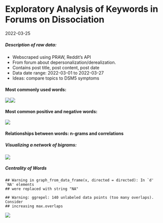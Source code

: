 Exploratory Analysis of Keywords in Forums on Dissociation
================
2022-03-25

##### Description of raw data:

-   Webscraped using PRAW, Reddit’s API
-   From forum about depersonalization/derealization.
-   Contains post title, post content, post date
-   Data date range: 2022-03-01 to 2022-03-27
-   Ideas: compare topics to DSM5 symptoms

#### Most commonly used words:

![](DPDR-SubReddit-Exploratory-Analysis_files/figure-gfm/unnamed-chunk-2-1.png)<!-- -->![](DPDR-SubReddit-Exploratory-Analysis_files/figure-gfm/unnamed-chunk-2-2.png)<!-- -->

#### Most common positive and negative words:

![](DPDR-SubReddit-Exploratory-Analysis_files/figure-gfm/unnamed-chunk-3-1.png)<!-- -->

#### Relationships between words: n-grams and correlations

##### Visualizing a network of bigrams:

![](DPDR-SubReddit-Exploratory-Analysis_files/figure-gfm/unnamed-chunk-4-1.png)<!-- -->

##### Centrality of Words

    ## Warning in graph_from_data_frame(x, directed = directed): In `d' `NA' elements
    ## were replaced with string "NA"

    ## Warning: ggrepel: 140 unlabeled data points (too many overlaps). Consider
    ## increasing max.overlaps

![](DPDR-SubReddit-Exploratory-Analysis_files/figure-gfm/unnamed-chunk-5-1.png)<!-- -->
